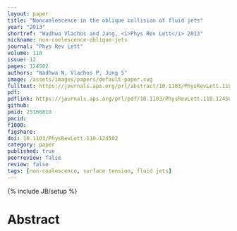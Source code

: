 ```yaml
---
layout: paper
title: "Noncoalescence in the oblique collision of fluid jets"
year: "2013"
shortref: "Wadhwa Vlachos and Jung, <i>Phys Rev Lett</i> 2013"
nickname: non-coelescence-oblique-jets
journal: "Phys Rev Lett"
volume: 110
issue: 12
pages: 124502
authors: "Wadhwa N, Vlachos P, Jung S"
image: /assets/images/papers/default-paper.svg
fulltext: https://journals.aps.org/prl/abstract/10.1103/PhysRevLett.110.124502
pdf: 
pdflink: https://journals.aps.org/prl/pdf/10.1103/PhysRevLett.110.124502
github: 
pmid: 25166810
pmcid: 
f1000: 
figshare: 
doi: 10.1103/PhysRevLett.110.124502
category: paper
published: true
peerreview: false
review: false
tags: [non-coalescence, surface tension, fluid jets]
---
```

{% include JB/setup %}

# Abstract 
